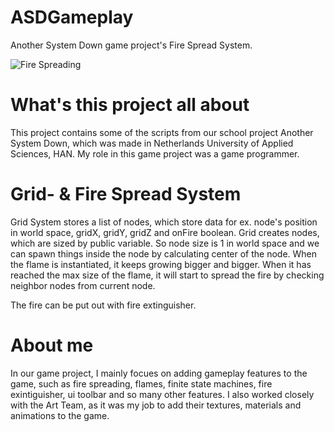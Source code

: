 # ASDGameplay
Another System Down game project's Fire Spread System.

![Fire Spreading](https://github.com/SammakkoFIN/ASDGameplay/blob/master/GIF/ASD%20Grid%20%26%20Fire.GIF)

# What's this project all about
This project contains some of the scripts from our school project Another System Down, which was made in Netherlands University of Applied Sciences, HAN. My role in this game project was a game programmer.

# Grid- & Fire Spread System
Grid System stores a list of nodes, which store data for ex. node's position in world space, gridX, gridY, gridZ and onFire boolean. Grid creates nodes, which are sized by public variable. So node size is 1 in world space and we can spawn things inside the node by calculating center of the node. When the flame is instantiated, it keeps growing bigger and bigger. When it has reached the max size of the flame, it will start to spread the fire by checking neighbor nodes from current node.

The fire can be put out with fire extinguisher.

# About me
In our game project, I mainly focues on adding gameplay features to the game, such as fire spreading, flames, finite state machines, fire exintiguisher, ui toolbar and so many other features. I also worked closely with the Art Team, as it was my job to add their textures, materials and animations to the game.
